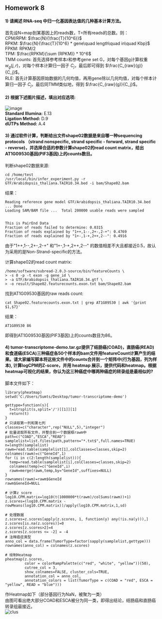## Homework 8     
#### 1) 请阐述 RNA-seq 中归一化基因表达值的几种基本计算方法。         
首先设N=map到某基因上的reads数，T=所有reads的总数。则：         
CPM/RPM:  $\frac{N}{\frac{T}{10^6}}$      
RPKM: $\frac{N}{\frac{T}{10^6} * gene\quad length\quad in\quad Kbp}$        
FPKM: RPKM/2      
TPM: $\frac{RPKM}{\sum (RPKM)} * 10^6$     
TMM counts: 首先选择参考样本r和参考gene set G，对每个基因g计算权重 $w_g(j,r)$，对每个样本计算归一因子 $C_j$，最后即可得到 $\frac{C_{raw}(g)}{C_j}$。            
RLE: 首先计算基因原始数据的几何均值，再用gene除以几何均值，对每个样本计算归一因子 $C_j$，最后同TMM类似地，得到 $\frac{C_{raw}(g)}{C_j}$。     
     
#### 2) 根据下述图片描述，填出对应选项:    
![image](https://user-images.githubusercontent.com/126166219/233662385-dd3a3aad-66d3-40e6-b3ce-e5915a0dd62b.png)    
**Standard Illumina:** E.13     
**Ligation Method:** D.9    
**dUTPs Method:** A.4    
    
#### 3) 通过软件计算，判断给出文件shape02数据是来自哪一种sequencing protocols （strand nonspecific, strand specific - forward, strand specific - reverse)，并选择合适的参数计算shape02的read count matrix，给出AT1G09530基因(PIF3基因)上的counts数目。         
判断shape02数据来源:       
```
cd /home/test
/usr/local/bin/infer_experiment.py -r GTF/Arabidopsis_thaliana.TAIR10.34.bed -i bam/Shape02.bam
```
结果：   
```
Reading reference gene model GTF/Arabidopsis_thaliana.TAIR10.34.bed ... Done
Loading SAM/BAM file ...  Total 200000 usable reads were sampled


This is PairEnd Data
Fraction of reads failed to determine: 0.0315
Fraction of reads explained by "1++,1--,2+-,2-+": 0.4769
Fraction of reads explained by "1+-,1-+,2++,2--": 0.4916
```
由于"1++,1--,2+-,2-+" 和"1+-,1-+,2++,2--" 的数值相差不大且都接近0.5，故认为采用的是Non-Strand-specific的方法。           
        
计算shape02的read count matrix:     
```
/home/software/subread-2.0.3-source/bin/featureCounts \
> -s 0 -p -t exon -g gene_id \
> -a GTF/Arabidopsis_thaliana.TAIR10.34.gtf \
> -o result/Shape02.featurecounts.exon.txt bam/Shape02.bam
```
    
找到AT1G09530基因的raw reads count:        
```
cat Shape02.featurecounts.exon.txt | grep AT1G09530 | awk '{print $1,$7}'
```
结果：        
```
AT1G09530 86
```
即得到AT1G09530基因(PIF3基因)上的counts数目为86。       
         
#### 4) tumor-transcriptome-demo.tar.gz提供了结肠癌(COAD)，直肠癌(READ)和食道癌(ESCA)三种癌症各50个样本的bam文件用featureCount计算产生的结果。请大家编写脚本将这些文件中的counts合并到一个矩阵中(行为基因，列为样本), 计算logCPM的Z-score，并用 heatmap 展示，提供代码和heatmap。根据heatmap可视化的结果，你认为这三种癌症中哪两种癌症的转录组是最相似的?        
脚本文件如下：     
```
library(pheatmap)
setwd('C:/Users/Sumts/Desktop/tumor-transcriptome-demo')

gettype=function(s){
  t=strsplit(s,split='/')[[1]][1]
  return(t)
}
# 只读取第一列和第七列
classes=c("character",rep("NULL",5),"integer")
# 批量读取所有文件，并整合到一个数据框rawm中
path=c("COAD","ESCA","READ")
samplelist=list.files(path,pattern="*.txt$",full.names=TRUE)
n=length(samplelist)
rawm=read.table(samplelist[1],colClasses=classes,skip=2)
colnames(rawm)=c("GeneId",1)
for (i in c(2:length(samplelist))){
  temp=read.table(samplelist[i],colClasses=classes,skip=2)
  colnames(temp)=c("GeneId",i)
  rawm=merge(rawm,temp,by="GeneId",suffixes=NULL)
}
rownames(rawm)=rawm$GeneId
rawm$GeneId=NULL

# 计算z score
log10.CPM.matrix=log10(t(1000000*t(rawm)/colSums(rawm))+1)
z.scores=(log10.CPM.matrix - rowMeans(log10.CPM.matrix))/apply(log10.CPM.matrix,1,sd)

# 处理数据
z.scores=z.scores[apply(z.scores, 1, function(y) any(!is.na(y))),]
z.scores[is.na(z.scores)]=0
z.scores[z.scores>2]=4
z.scores[z.scores <= -2] = -4
# 注释癌症类型
anno_col = data.frame(TumorType=factor(sapply(samplelist,gettype)))
rownames(anno_col) = colnames(z.scores)

# 绘制Heatmap
pheatmap(z.scores,
         color = colorRampPalette(c("red", "white", "yellow"))(50),
         cutree_col = 3,
         show_colnames=FALSE, cluster_cols=TRUE,
         annotation_col = anno_col,
         annotation_colors = list(TumorType = c(COAD = "red", ESCA = "yellow", READ = "blue")))

```
作Heatmap如下（部分基因行为NaN，被聚为一类）    
由图可看出绝大部分COAD和ESCA被分为同一类，即得出结论，结肠癌和直肠癌转录组最接近。     
![clus](https://user-images.githubusercontent.com/126166219/233792220-1d3a6e59-25cc-4300-832f-3b1f20ab13c8.png)
